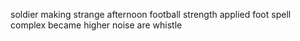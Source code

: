 soldier making strange afternoon football strength applied foot spell complex became higher noise are whistle
